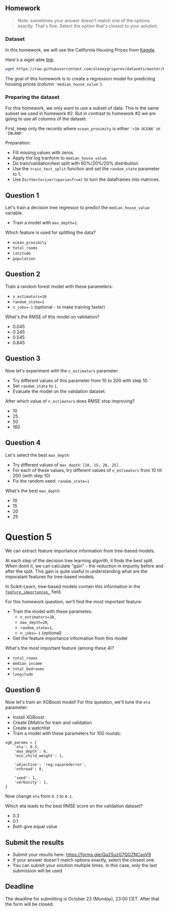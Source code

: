 ## Homework

> Note: sometimes your answer doesn't match one of 
> the options exactly. That's fine. 
> Select the option that's closest to your solution.



### Dataset

In this homework, we will use the California Housing Prices from [Kaggle](https://www.kaggle.com/datasets/camnugent/california-housing-prices).

Here's a wget-able [link](https://raw.githubusercontent.com/alexeygrigorev/datasets/master/housing.csv):

```bash
wget https://raw.githubusercontent.com/alexeygrigorev/datasets/master/housing.csv
```

The goal of this homework is to create a regression model for predicting housing prices (column `'median_house_value'`).


### Preparing the dataset 

For this homework, we only want to use a subset of data. This is the same subset we used in homework #2.
But in contrast to homework #2 we are going to use all columns of the dataset.

First, keep only the records where `ocean_proximity` is either `'<1H OCEAN'` or `'INLAND'`

Preparation:

* Fill missing values with zeros.
* Apply the log tranform to `median_house_value`.
* Do train/validation/test split with 60%/20%/20% distribution. 
* Use the `train_test_split` function and set the `random_state` parameter to 1.
* Use `DictVectorizer(sparse=True)` to turn the dataframes into matrices.


## Question 1

Let's train a decision tree regressor to predict the `median_house_value` variable. 

* Train a model with `max_depth=1`.


Which feature is used for splitting the data?

* `ocean_proximity`
* `total_rooms`
* `latitude`
* `population`


## Question 2

Train a random forest model with these parameters:

* `n_estimators=10`
* `random_state=1`
* `n_jobs=-1` (optional - to make training faster)


What's the RMSE of this model on validation?

* 0.045
* 0.245
* 0.545
* 0.845


## Question 3

Now let's experiment with the `n_estimators` parameter

* Try different values of this parameter from 10 to 200 with step 10.
* Set `random_state` to `1`.
* Evaluate the model on the validation dataset.


After which value of `n_estimators` does RMSE stop improving?

- 10
- 25
- 50
- 160


## Question 4

Let's select the best `max_depth`:

* Try different values of `max_depth`: `[10, 15, 20, 25]`
* For each of these values, try different values of `n_estimators` from 10 till 200 (with step 10)
* Fix the random seed: `random_state=1`


What's the best `max_depth`:

* 10
* 15
* 20
* 25


# Question 5

We can extract feature importance information from tree-based models. 

At each step of the decision tree learning algorith, it finds the best split. 
When doint it, we can calculate "gain" - the reduction in impurity before and after the split. 
This gain is quite useful in understanding what are the imporatant features 
for tree-based models.

In Scikit-Learn, tree-based models contain this information in the
[`feature_importances_`](https://scikit-learn.org/stable/modules/generated/sklearn.ensemble.RandomForestRegressor.html#sklearn.ensemble.RandomForestRegressor.feature_importances_)
field. 

For this homework question, we'll find the most important feature:

* Train the model with these parametes:
    * `n_estimators=10`,
    * `max_depth=20`,
    * `random_state=1`,
    * `n_jobs=-1` (optional)
* Get the feature importance information from this model


What's the most important feature (among these 4)? 

* `total_rooms`
* `median_income`
* `total_bedrooms`
* `longitude`


## Question 6

Now let's train an XGBoost model! For this question, we'll tune the `eta` parameter:

* Install XGBoost
* Create DMatrix for train and validation
* Create a watchlist
* Train a model with these parameters for 100 rounds:

```
xgb_params = {
    'eta': 0.3, 
    'max_depth': 6,
    'min_child_weight': 1,
    
    'objective': 'reg:squarederror',
    'nthread': 8,
    
    'seed': 1,
    'verbosity': 1,
}
```

Now change `eta` from `0.3` to `0.1`.

Which eta leads to the best RMSE score on the validation dataset?

* 0.3
* 0.1
* Both give equal value



## Submit the results

- Submit your results here: https://forms.gle/Qa2SuzG7QGZNCaoV9
- If your answer doesn't match options exactly, select the closest one.
- You can submit your solution multiple times. In this case, only the last submission will be used

## Deadline

The deadline for submitting is October 23 (Monday), 23:00 CET. After that the form will be closed.
